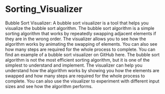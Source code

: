 # Sorting_Visualizer
Bubble Sort Visualizer:
A bubble sort visualizer is a tool that helps you visualize the bubble sort algorithm. The bubble sort algorithm is a simple sorting algorithm that works by repeatedly swapping adjacent elements if they are in the wrong order. The visualizer allows you to see how the algorithm works by animating the swapping of elements. You can also see how many steps are required for the whole process to complete. You can find an example of a bubble sort visualizer on GitHub here.
The bubble sort algorithm is not the most efficient sorting algorithm, but it is one of the simplest to understand and implement. The visualizer can help you understand how the algorithm works by showing you how the elements are swapped and how many steps are required for the whole process to complete. You can also use the visualizer to experiment with different input sizes and see how the algorithm performs. 
